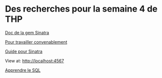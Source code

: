 # Des recherches pour la semaine 4 de THP

[Doc de la gem Sinatra](https://github.com/sinatra/sinatra)


[Pour travailler convenablement](https://www.deezer.com/fr/artist/617)


[Guide pour Sinatra](http://guides.railsgirls.com/sinatra-app)

View at: [http://localhost:4567](http://localhost:4567)

[Apprendre le SQL](http://sql.sh/)

